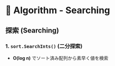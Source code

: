 # 📘 Algorithm - Searching

## **探索 (Searching)**
### **1. `sort.SearchInts()` (二分探索)**
- **O(log n)** でソート済み配列から素早く値を検索

